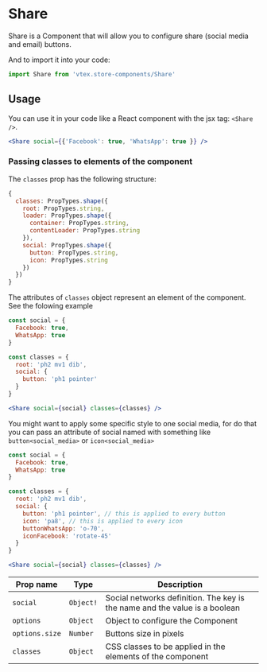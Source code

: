 # Share

Share is a Component that will allow you to configure share (social media and email) buttons.

And to import it into your code:

```js
import Share from 'vtex.store-components/Share'
```

## Usage

You can use it in your code like a React component with the jsx tag: `<Share />`.

```jsx
<Share social={{'Facebook': true, 'WhatsApp': true }} />
```

### Passing classes to elements of the component
The `classes` prop has the following structure:
```js
{
  classes: PropTypes.shape({
    root: PropTypes.string,
    loader: PropTypes.shape({
      container: PropTypes.string,
      contentLoader: PropTypes.string
    }),
    social: PropTypes.shape({
      button: PropTypes.string,
      icon: PropTypes.string
    })
  })
}
```
The attributes of `classes` object represent an element of the component. See the folowing example
```jsx
const social = {
  Facebook: true,
  WhatsApp: true
}

const classes = {
  root: 'ph2 mv1 dib',
  social: {
    button: 'ph1 pointer'
  }
}

<Share social={social} classes={classes} />
```

You might want to apply some specific style to one social media, for do that you can pass an attribute of social named with something like `button<social_media>` or `icon<social_media>`
```jsx
const social = {
  Facebook: true,
  WhatsApp: true
}

const classes = {
  root: 'ph2 mv1 dib',
  social: {
    button: 'ph1 pointer', // this is applied to every button
    icon: 'pa8', // this is applied to every icon
    buttonWhatsApp: 'o-70',
    iconFacebook: 'rotate-45'
  }
}

<Share social={social} classes={classes} />
```

| Prop name | Type  | Description |
| --------- | ----- | ----------- |
| `social` | `Object!` | Social networks definition. The key is the name and the value is a boolean |
| `options` | `Object` | Object to configure the Component |
| `options.size` | `Number`  | Buttons size in pixels                                                     |
| `classes` | `Object` | CSS classes to be applied in the elements of the component |